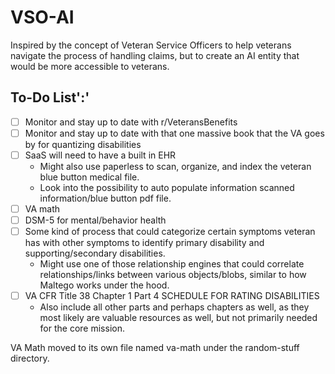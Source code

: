 # VSO-AI

Inspired by the concept of Veteran Service Officers to help veterans navigate the process of handling claims, but to create an AI entity that would be more accessible to veterans.

## To-Do List':'

- [ ] Monitor and stay up to date with r/VeteransBenefits
- [ ] Monitor and stay up to date with that one massive book that the VA goes by for quantizing disabilities
- [ ] SaaS will need to have a built in EHR
  - Might also use paperless to scan, organize, and index the veteran blue button medical file.
  - Look into the possibility to auto populate information scanned information/blue button pdf file.
- [ ] VA math
- [ ] DSM-5 for mental/behavior health
- [ ] Some kind of process that could categorize certain symptoms veteran has with other symptoms to identify primary disability and supporting/secondary disabilities.
  - Might use one of those relationship engines that could correlate relationships/links between various objects/blobs, similar to how Maltego works under the hood.
- [ ] VA CFR Title 38 Chapter 1 Part 4 SCHEDULE FOR RATING DISABILITIES
  - Also include all other parts and perhaps chapters as well, as they most likely are valuable resources as well, but not primarily needed for the core mission.

VA Math moved to its own file named va-math under the random-stuff directory.